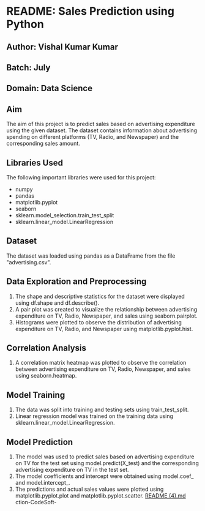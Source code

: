 # README: Sales Prediction using Python
## Author: Vishal Kumar Kumar
## Batch: July
## Domain: Data Science
## Aim
The aim of this project is to predict sales based on advertising expenditure using the given dataset. The dataset contains information about advertising spending on different platforms (TV, Radio, and Newspaper) and the corresponding sales amount.

## Libraries Used
The following important libraries were used for this project:

* numpy
* pandas
* matplotlib.pyplot
* seaborn
* sklearn.model_selection.train_test_split
* sklearn.linear_model.LinearRegression
## Dataset
The dataset was loaded using pandas as a DataFrame from the file "advertising.csv".

## Data Exploration and Preprocessing
1. The shape and descriptive statistics for the dataset were displayed using df.shape and df.describe().
2. A pair plot was created to visualize the relationship between advertising expenditure on TV, Radio, Newspaper, and sales using seaborn.pairplot.
3. Histograms were plotted to observe the distribution of advertising expenditure on TV, Radio, and Newspaper using matplotlib.pyplot.hist.
## Correlation Analysis
1. A correlation matrix heatmap was plotted to observe the correlation between advertising expenditure on TV, Radio, Newspaper, and sales using seaborn.heatmap.
## Model Training
1. The data was split into training and testing sets using train_test_split.
2. Linear regression model was trained on the training data using sklearn.linear_model.LinearRegression.
## Model Prediction
1. The model was used to predict sales based on advertising expenditure on TV for the test set using model.predict(X_test) and the corresponding advertising expenditure on TV in the test set.
2. The model coefficients and intercept were obtained using model.coef_ and model.intercept_.
3. The predictions and actual sales values were plotted using matplotlib.pyplot.plot and matplotlib.pyplot.scatter.
[README (4).md](https://github.com/user-attachments/files/16541273/README.4.md)
ction-CodeSoft-
